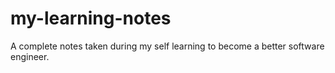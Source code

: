 # my-learning-notes
A complete notes taken during my self learning to become a better software engineer.
